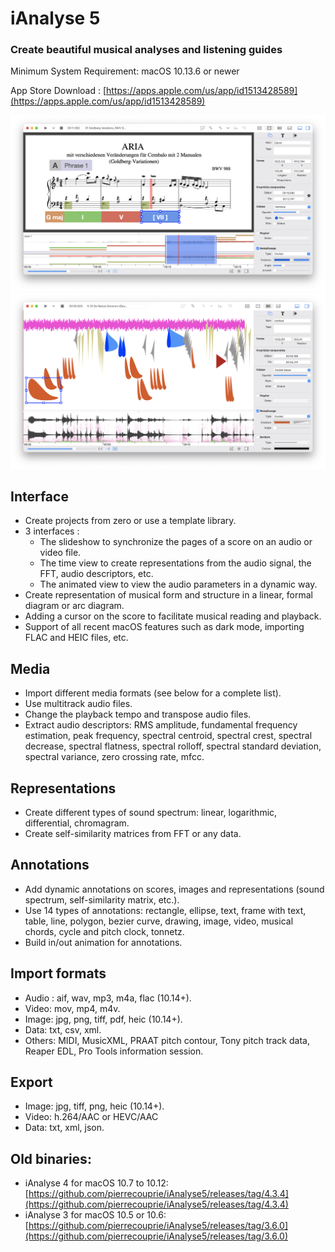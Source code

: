 # iAnalyse 5

### Create beautiful musical analyses and listening guides

Minimum System Requirement: macOS 10.13.6 or newer

App Store Download : [https://apps.apple.com/us/app/id1513428589](https://apps.apple.com/us/app/id1513428589)

![](screenshot_01.png)
![](screenshot_02.png)

## Interface

* Create projects from zero or use a template library.
* 3 interfaces : 
	* The slideshow to synchronize the pages of a score on an audio or video file.
	* The time view to create representations from the audio signal, the FFT, audio descriptors, etc.
	* The animated view to view the audio parameters in a dynamic way. 
* Create representation of musical form and structure in a linear, formal diagram or arc diagram.
* Adding a cursor on the score to facilitate musical reading and playback.
* Support of all recent macOS features such as dark mode, importing FLAC and HEIC files, etc.

## Media

* Import different media formats (see below for a complete list).
* Use multitrack audio files.
* Change the playback tempo and transpose audio files.
* Extract audio descriptors: RMS amplitude, fundamental frequency estimation, peak frequency, spectral centroid, spectral crest, spectral decrease, spectral flatness, spectral rolloff, spectral standard deviation, spectral variance, zero crossing rate, mfcc.

## Representations

* Create different types of sound spectrum: linear, logarithmic, differential, chromagram.
* Create self-similarity matrices from FFT or any data.

## Annotations

* Add dynamic annotations on scores, images and representations (sound spectrum, self-similarity matrix, etc.).
* Use 14 types of annotations: rectangle, ellipse, text, frame with text, table, line, polygon, bezier curve, drawing, image, video, musical chords, cycle and pitch clock, tonnetz.
* Build in/out animation for annotations.

## Import formats

* Audio : aif, wav, mp3, m4a, flac (10.14+).
* Video: mov, mp4, m4v.
* Image: jpg, png, tiff, pdf, heic (10.14+).
* Data: txt, csv, xml.
* Others: MIDI, MusicXML, PRAAT pitch contour, Tony pitch track data, Reaper EDL, Pro Tools information session.

## Export

* Image: jpg, tiff, png, heic (10.14+).
* Video: h.264/AAC or HEVC/AAC
* Data: txt, xml, json.

## Old binaries:

* iAnalyse 4 for macOS 10.7 to 10.12: [https://github.com/pierrecouprie/iAnalyse5/releases/tag/4.3.4](https://github.com/pierrecouprie/iAnalyse5/releases/tag/4.3.4)
* iAnalyse 3 for macOS 10.5 or 10.6: [https://github.com/pierrecouprie/iAnalyse5/releases/tag/3.6.0](https://github.com/pierrecouprie/iAnalyse5/releases/tag/3.6.0)